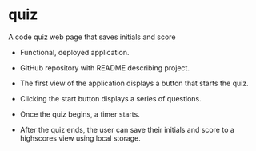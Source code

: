 # quiz
A code quiz web page that saves initials and score

* Functional, deployed application.

* GitHub repository with README describing project.

* The first view of the application displays a button that starts the quiz.

* Clicking the start button displays a series of questions.

* Once the quiz begins, a timer starts.

* After the quiz ends, the user can save their initials and score to a highscores view using local storage.
